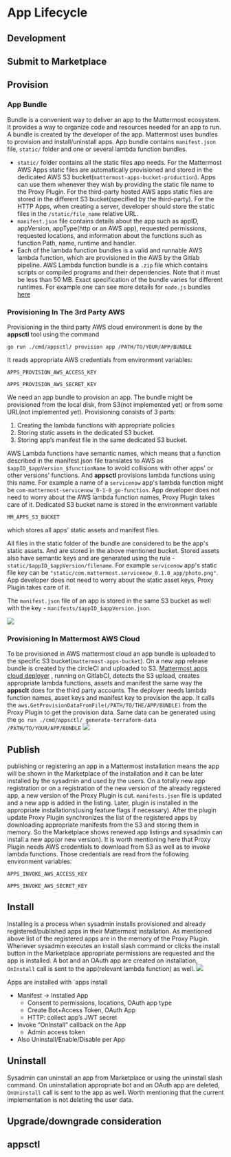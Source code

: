 # App Lifecycle
## Development
## Submit to Marketplace
## Provision
### App Bundle
Bundle is a convenient way to deliver an app to the Mattermost ecosystem. It provides a way to organize code and resources needed for an app to run. A bundle is created by the developer of the app. Mattermost uses bundles to provision and install/uninstall apps. 
App bundle contains `manifest.json` file, `static/` folder and one or several lambda function bundles.
- `static/` folder contains all the static files app needs. For the Mattermost AWS Apps static files are automatically provisioned and stored in the dedicated AWS S3 bucket(`mattermost-apps-bucket-production`). Apps can use them whenever they wish by providing the static file name to the Proxy Plugin. For the third-party hosted AWS apps static files are stored in the different S3 bucket(specified by the third-party). For the HTTP Apps, when creating a server, developer should store the static files in the `/static/file_name` relative URL.
- `manifest.json` file contains details about the app such as appID, appVersion, appType(http or an AWS app), requested permissions, requested locations, and information about the  functions such as function Path, name, runtime and handler.
- Each of the lambda function bundles is a valid and runnable AWS lambda function, which are provisioned in the AWS by the Gitlab pipeline.
AWS Lambda function bundle is a `.zip` file which contains scripts or compiled programs and their dependencies. Note that it must be less than 50 MB. Exact specification of the bundle varies for different runtimes. For example one can see more details for `node.js` bundles [here](https://docs.aws.amazon.com/lambda/latest/dg/nodejs-package.html) 

### Provisioning In The 3rd Party AWS
Provisioning in the third party AWS cloud environment is done by the **appsctl** tool using the command

`go run ./cmd/appsctl/ provision app /PATH/TO/YOUR/APP/BUNDLE`

It reads appropriate AWS credentials from environment variables:

`APPS_PROVISION_AWS_ACCESS_KEY`

`APPS_PROVISION_AWS_SECRET_KEY`

We need an app bundle to provision an app. The bundle might be provisioned from the local disk, from S3(not implemented yet) or from some URL(not implemented yet). Provisioning consists of 3 parts:

1. Creating the lambda functions with appropriate policies
2. Storing static assets in the dedicated S3 bucket.
3. Storing app’s manifest file in the same dedicated S3 bucket.

AWS Lambda functions have semantic names, which means that a function described in the manifest.json file translates to AWS as `$appID_$appVersion_$functionName` to avoid collisions with other apps' or other versions' functions. And **appsctl** provisions lambda functions using this name. For example a name of a `servicenow` app's lambda function might be `com-mattermost-servicenow_0-1-0_go-function`. App developer does not need to worry about the AWS lambda function names, Proxy Plugin takes care of it.
Dedicated S3 bucket name is stored in the environment variable 

`MM_APPS_S3_BUCKET`

which stores all apps' static assets and manifest files. 


All files in the static folder of the bundle are considered to be the app's static assets. And are stored in the above mentioned bucket. Stored assets also have semantic keys and are generated using the rule - `static/$appID_$appVersion/filename`. For example `servicenow` app's static file key can be `"static/com.mattermost.servicenow_0.1.0_app/photo.png"`. App developer does not need to worry about the static asset keys, Proxy Plugin takes care of it.


The `manifest.json` file of an app is stored in the same S3 bucket as well with the key - `manifests/$appID_$appVersion.json`.

![](imgs/provisioning-in-3rd-party-aws.png)


### Provisioning In Mattermost AWS Cloud
To be provisioned in AWS mattermost cloud an app bundle is uploaded to the specific S3 bucket(`mattermost-apps-bucket`). On a new app release bundle is created by the circleCI and uploaded to S3. [Mattermost apps cloud deployer](https://github.com/mattermost/mattermost-apps-cloud-deployer) , running on GitlabCI, detects the S3 upload, creates appropriate lambda functions, assets and manifest the same way the **appsclt** does for the third party accounts. The deployer needs lambda function names, asset keys and manifest key to provision the app. It calls the `aws.GetProvisionDataFromFile(/PATH/TO/THE/APP/BUNDLE)` from the Proxy Plugin to get the provision data. Same data can be generated using the
`go run ./cmd/appsctl/ generate-terraform-data /PATH/TO/YOUR/APP/BUNDLE` 
![](imgs/provisioning-in-mm-aws.png)


## Publish
publishing or registering an app in a Mattermost installation means the app will be shown in the Marketplace of the installation and it can be later installed by the sysadmin and used by the users. On a totally new app registration or on a registration of the new version of the already registered app, a new version of the Proxy Plugin is cut. `manifests.json` file is updated and a new app is added in the listing. Later, plugin is installed in the appropriate installations(using feature flags if necessary). After the plugin update Proxy Plugin synchronizes the list of the registered apps by downloading appropriate manifests from the S3 and storing them in memory. So the Marketplace shows renewed app listings and sysadmin can install a new app(or new version).
It is worth mentioning here that Proxy Plugin needs AWS credentials to download from S3 as well as to invoke lambda functions. Those credentials are read from the following environment variables:

`APPS_INVOKE_AWS_ACCESS_KEY`

`APPS_INVOKE_AWS_SECRET_KEY`


## Install
Installing is a process when sysadmin installs provisioned and already registered/published apps in their Mattermost installation. As mentioned above list of the registered apps are in the memory of the Proxy Plugin. Whenever sysadmin executes an install slash command or clicks the install button in the Marketplace appropriate permissions are requested and the app is installed. A bot and an OAuth app are created on installation, `OnInstall` call is sent to the app(relevant lambda function) as well.
![](imgs/install-mm-aws-app.png)



Apps are installed with `apps install 
- Manifest -> Installed App
  - Consent to permissions, locations, OAuth app type
  - Create Bot+Access Token, OAuth App
  - HTTP: collect app’s JWT secret
- Invoke “OnInstall” callback on the App
  - Admin access token
- Also Uninstall/Enable/Disable per App

## Uninstall
Sysadmin can uninstall an app from Marketplace or using the uninstall slash command. On uninstallation appropriate bot and an OAuth app are deleted, `OnUninstall` call is sent to the app as well. Worth mentioning that the current implementation is not deleting the user data.

## Upgrade/downgrade consideration
## appsctl 